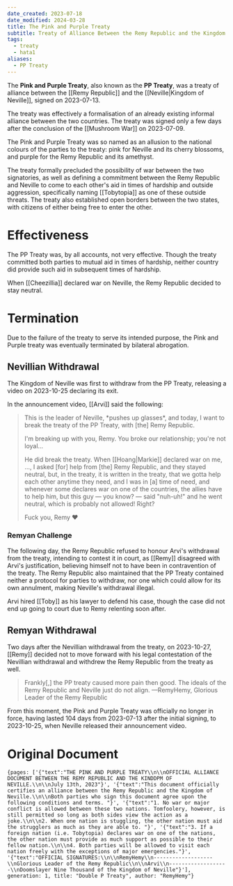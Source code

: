 ```yaml
---
date_created: 2023-07-18
date_modified: 2024-03-28
title: The Pink and Purple Treaty
subtitle: Treaty of Alliance Between the Remy Republic and the Kingdom of Neville
tags:
  - treaty
  - hata1
aliases:
  - PP Treaty
---
```


The **Pink and Purple Treaty**, also known as the **PP Treaty**, was a treaty of alliance between the [[Remy Republic]] and the [[Neville|Kingdom of Neville]], signed on 2023-07-13.

The treaty was effectively a formalisation of an already existing informal alliance between the two countries. The treaty was signed only a few days after the conclusion of the [[Mushroom War]] on 2023-07-09.

The Pink and Purple Treaty was so named as an allusion to the national colours of the parties to the treaty: pink for Neville and its cherry blossoms, and purple for the Remy Republic and its amethyst.

The treaty formally precluded the possibility of war between the two signatories, as well as defining a commitment between the Remy Republic and Neville to come to each other's aid in times of hardship and outside aggression, specifically naming [[Tobytopia]] as one of these outside threats. The treaty also established open borders between the two states, with citizens of either being free to enter the other.

# Effectiveness

The PP Treaty was, by all accounts, not very effective. Though the treaty committed both parties to mutual aid in times of hardship, neither country did provide such aid in subsequent times of hardship.

When [[Cheezillia]] declared war on Neville, the Remy Republic decided to stay neutral.

# Termination

Due to the failure of the treaty to serve its intended purpose, the Pink and Purple treaty was eventually terminated by bilateral abrogation.

## Nevillian Withdrawal

The Kingdom of Neville was first to withdraw from the PP Treaty, releasing a video on 2023-10-25 declaring its exit.

In the announcement video, [[Arvi]] said the following:

> This is the leader of Neville, \*pushes up glasses\*, and today, I want to break the treaty of the PP Treaty, with [the] Remy Republic.
> 
> I'm breaking up with you, Remy. You broke our relationship; you're not loyal…
> 
> He did break the treaty. When [[Hoang|Markie]] declared war on me, …, I asked [for] help from [the] Remy Republic, and they stayed neutral, but, in the treaty, it is written in the treaty, that we gotta help each other anytime they need, and I was in [a] time of need, and whenever some declares war on one of the countries, the allies have to help him, but this guy — you know? — said "nuh-uh!" and he went neutral, which is probably not allowed! Right?
> 
> Fuck you, Remy ❤️

### Remyan Challenge

The following day, the Remy Republic refused to honour Arvi's withdrawal from the treaty, intending to contest it in court, as [[Remy]] disagreed with Arvi's justification, believing himself not to have been in contravention of the treaty. The Remy Republic also maintained that the PP Treaty contained neither a protocol for parties to withdraw, nor one which could allow for its own annulment, making Neville's withdrawal illegal. 

Arvi hired [[Toby]] as his lawyer to defend his case, though the case did not end up going to court due to Remy relenting soon after.

## Remyan Withdrawal

Two days after the Nevillian withdrawal from the treaty, on 2023-10-27, [[Remy]] decided not to move forward with his legal contestation of the Nevillian withdrawal and withdrew the Remy Republic from the treaty as well.

> Frankly[,] the PP treaty caused more pain then good. The ideals of the Remy Republic and Neville just do not align.
> —RemyHemy, Glorious Leader of the Remy Republic

From this moment, the Pink and Purple Treaty was officially no longer in force, having lasted 104 days from 2023-07-13 after the initial signing, to 2023-10-25, when Neville released their announcement video.

# Original Document

```book-and-quill
{pages: ['{"text":"THE PINK AND PURPLE TREATY\\n\\nOFFICIAL ALLIANCE DOCUMENT BETWEEN THE REMY REPUBLIC AND THE KINDDPM OF NEVILLE.\\n\\nJuly 13th, 2023"}', '{"text":"This document officially certifies an alliance between the Remy Republic and the Kingdom of Neville.\\n\\nBoth parties who sign this document agree upon the following conditions and terms. "}', '{"text":"1. No war or major conflict is allowed between these two nations. Tomfoolery, however, is still permitted so long as both sides view the action as a joke.\\n\\n2. When one nation is stuggling, the other nation must aid the strugglers as much as they are able to. "}', '{"text":"3. If a foreign nation (i.e. Tobytopia) declares war on one of the nations, the other nation must provide as much support as possible to their fellow nation.\\n\\n4. Both parties will be allowed to visit each nation freely with the exceptions of major emergencies."}', '{"text":"OFFICIAL SIGNATURES:\\n\\nRemyHemy\\n-------------------\\nGlorious Leader of the Remy Republic\\n\\nArvi\\n-------------------\\nDoomslayer Nine Thousand of the Kingdom of Neville"}'], generation: 1, title: "Double P Treaty", author: "RemyHemy"}
```